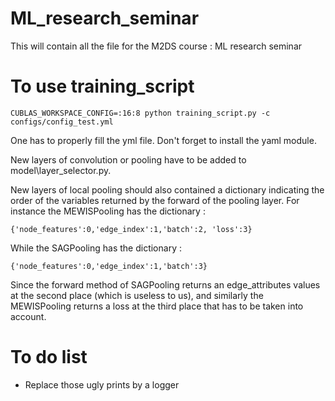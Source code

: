 # ML_research_seminar
This will contain all the file for the M2DS course : ML research seminar

# To use training_script

```
CUBLAS_WORKSPACE_CONFIG=:16:8 python training_script.py -c configs/config_test.yml
```

One has to properly fill the yml file. Don't forget to install the yaml module.

New layers of convolution or pooling have to be added to model\layer_selector.py.

New layers of local pooling should also contained a dictionary indicating the order of the variables returned by the forward of the pooling layer. For instance the MEWISPooling has the dictionary : 

```
{'node_features':0,'edge_index':1,'batch':2, 'loss':3}
```

While the SAGPooling has the dictionary :

```
{'node_features':0,'edge_index':1,'batch':3}
```

Since the forward method of SAGPooling returns an edge_attributes values at the second place (which is useless to us), and similarly the MEWISPooling returns a loss at the third place that has to be taken into account.

# To do list

- Replace those ugly prints by a logger
